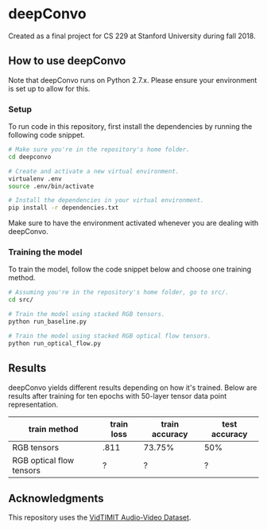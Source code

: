# deepConvo

Created as a final project for CS 229 at Stanford University during fall 2018.

## How to use deepConvo

Note that deepConvo runs on Python 2.7.x. Please ensure your environment is set up to allow for this.

### Setup

To run code in this repository, first install the dependencies by running the following code snippet.

``` bash
# Make sure you're in the repository's home folder.
cd deepconvo

# Create and activate a new virtual environment.
virtualenv .env
source .env/bin/activate

# Install the dependencies in your virtual environment.
pip install -r dependencies.txt
```

Make sure to have the environment activated whenever you are dealing with deepConvo.

### Training the model

To train the model, follow the code snippet below and choose one training method.

``` bash
# Assuming you're in the repository's home folder, go to src/.
cd src/

# Train the model using stacked RGB tensors.
python run_baseline.py

# Train the model using stacked RGB optical flow tensors.
python run_optical_flow.py
```

## Results

deepConvo yields different results depending on how it's trained. Below are results after training for ten epochs with 50-layer tensor data point representation.

train method | train loss | train accuracy | test accuracy
--- | --- | --- | --- 
RGB tensors | .811 | 73.75% | 50%
RGB optical flow tensors | ? | ? | ?

## Acknowledgments

This repository uses the [VidTIMIT Audio-Video Dataset](http://conradsanderson.id.au/vidtimit/).
